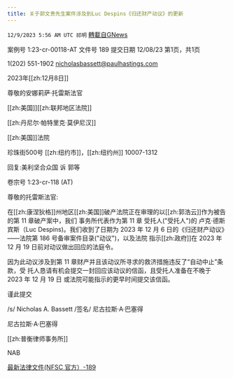 ```yaml
---
title: 关于郭文贵先生案件涉及到Luc Despins《归还财产动议》的更新
---
```

`12/9/2023 5:56 AM UTC 祁明` [轉載自GNews](https://gnews.org/articles/2089201)



案例号 1:23-cr-00118-AT 文件号 189 提交日期 12/08/23 第1页，共1页

1(202) 551-1902 nicholasbassett@paulhastings.com

2023年[[zh:12月8日]]

尊敬的安娜莉萨·托雷斯法官

[[zh:美国]][[zh:联邦地区法院]]

[[zh:丹尼尔·帕特里克·莫伊尼汉]]

[[zh:美国]]法院

珍珠街500号 [[zh:纽约市]]，[[zh:纽约州]] 10007-1312

回复:美利坚合众国 诉 郭等 

卷宗号 1:23-cr-118 (AT) 

  

尊敬的托雷斯法官:

在[[zh:康涅狄格]]州地区[[zh:美国]]破产法院正在审理的以[[zh:郭浩云]]作为被告的第 11 章破产案中，我们 事务所代表作为第 11 章 受托人("受托人")的 卢克·德斯宾斯（Luc Despins)。我们收到了日期为 2023 年 12 月 6 日的《归还财产动议》——法院第 186 号备审案件目录("动议")，以及法院 指示[[zh:政府]]在 2023 年 12 月 19 日前对动议做出回应的法庭令。

因为此动议涉及到第 11 章财产并且该动议所寻求的救济措施违反了“自动中止”条款，受 托人恳请有机会提交一封回应该动议的信函，且受托人准备在不晚于 2023 年 12 月 19 日 或法院可能指示的更早时间提交该信函。

谨此提交

/s/ Nicholas A. Bassett /签名/ 尼古拉斯·A·巴塞得

尼古拉斯·A·巴塞得

[[zh:普衡律师事务所]]

NAB

[最新法律文件(NFSC 官方）-189](https://nfscofficial.com/wp-content/uploads/2023/12/Case-23_cr_00118-Doc-189_CN.pdf)

